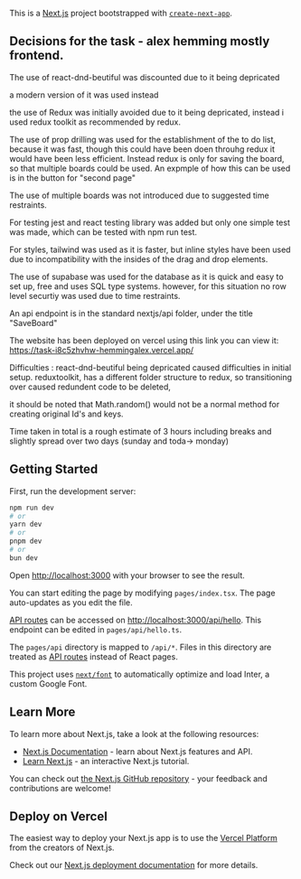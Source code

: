 This is a [Next.js](https://nextjs.org/) project bootstrapped with [`create-next-app`](https://github.com/vercel/next.js/tree/canary/packages/create-next-app).



## Decisions for the task - alex hemming mostly frontend.

The use of react-dnd-beutiful was discounted due to it being depricated

a modern version of it was used instead

the use of Redux was initially avoided due to it being depricated, instead i used redux toolkit as recommended by redux.

The use of prop drilling was used for the establishment of the to do list, because it was fast, though this could have been doen throuhg redux it would have been less efficient. Instead redux is only for saving the board, so that multiple boards could be used. An expmple of how this can be used is in the button for "second page"

The use of multiple boards was not introduced due to suggested time restraints.

For testing jest and react testing library was added but only one simple test was made, which can be tested with npm run test.

For styles, tailwind was used as it is faster, but inline styles have been used due to incompatibility with the insides of the drag and drop elements.

The use of supabase was used for the database as it is quick and easy to set up, free and uses SQL type systems. however, for this situation no row level securtiy was used due to time restraints.

An api endpoint is in the standard nextjs/api folder, under the title "SaveBoard"

The website has been deployed on vercel using this link you can view it:
https://task-i8c5zhvhw-hemmingalex.vercel.app/



Difficulties :
react-dnd-beutiful being depricated caused difficulties in initial setup.
reduxtoolkit, has a different folder structure to redux, so transitioning over caused redundent code to be deleted,

it should be noted that Math.random() would not be a normal method for creating original Id's and keys.

Time taken in total is a rough estimate of 3 hours including breaks and slightly spread over two days (sunday and toda-> monday)









## Getting Started

First, run the development server:

```bash
npm run dev
# or
yarn dev
# or
pnpm dev
# or
bun dev
```

Open [http://localhost:3000](http://localhost:3000) with your browser to see the result.

You can start editing the page by modifying `pages/index.tsx`. The page auto-updates as you edit the file.

[API routes](https://nextjs.org/docs/api-routes/introduction) can be accessed on [http://localhost:3000/api/hello](http://localhost:3000/api/hello). This endpoint can be edited in `pages/api/hello.ts`.

The `pages/api` directory is mapped to `/api/*`. Files in this directory are treated as [API routes](https://nextjs.org/docs/api-routes/introduction) instead of React pages.

This project uses [`next/font`](https://nextjs.org/docs/basic-features/font-optimization) to automatically optimize and load Inter, a custom Google Font.

## Learn More

To learn more about Next.js, take a look at the following resources:

- [Next.js Documentation](https://nextjs.org/docs) - learn about Next.js features and API.
- [Learn Next.js](https://nextjs.org/learn) - an interactive Next.js tutorial.

You can check out [the Next.js GitHub repository](https://github.com/vercel/next.js/) - your feedback and contributions are welcome!

## Deploy on Vercel

The easiest way to deploy your Next.js app is to use the [Vercel Platform](https://vercel.com/new?utm_medium=default-template&filter=next.js&utm_source=create-next-app&utm_campaign=create-next-app-readme) from the creators of Next.js.

Check out our [Next.js deployment documentation](https://nextjs.org/docs/deployment) for more details.
